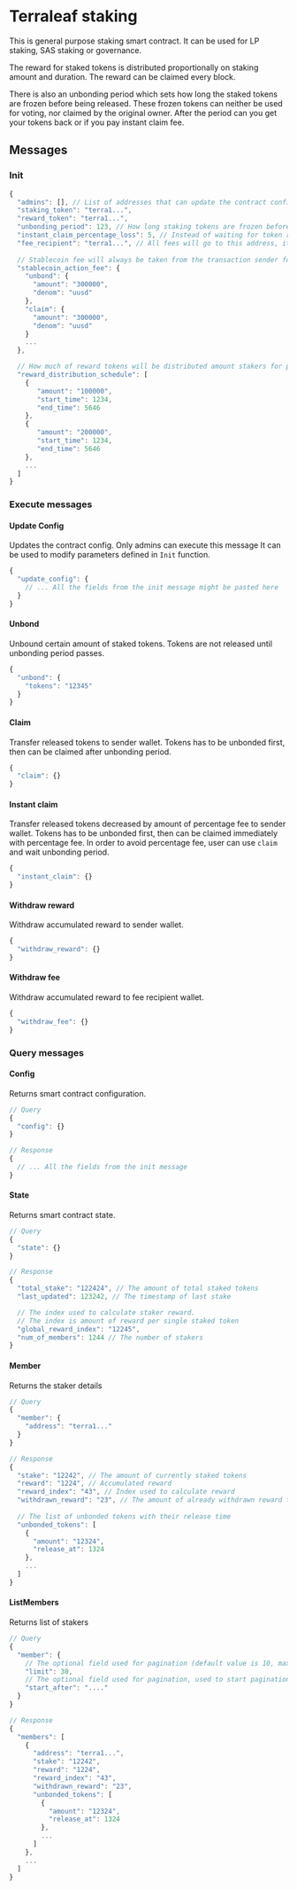 # Terraleaf staking

This is general purpose staking smart contract. 
It can be used for LP staking, SAS staking or governance. 

The reward for staked tokens is distributed proportionally on staking amount and duration.
The reward can be claimed every block. 

There is also an unbonding period which sets how long the staked
tokens are frozen before being released. These frozen tokens can neither
be used for voting, nor claimed by the original owner. After the period
can you get your tokens back or if you pay instant claim fee.

## Messages

### Init

```js
{
  "admins": [], // List of addresses that can update the contract config
  "staking_token": "terra1...",
  "reward_token": "terra1...", 
  "unbonding_period": 123, // How long staking tokens are frozen before release (in seconds)
  "instant_claim_percentage_loss": 5, // Instead of waiting for token release user can pay this tax and release them immediately
  "fee_recipient": "terra1...", // All fees will go to this address, it can withdraw them at any time from smart contract
  
  // Stablecoin fee will always be taken from the transaction sender for the operations that are configured here
  "stablecoin_action_fee": {
    "unbond": {
      "amount": "300000",
      "denom": "uusd"
    },
    "claim": {
      "amount": "300000",
      "denom": "uusd"
    }
    ...
  },

  // How much of reward tokens will be distributed amount stakers for particular period of time
  "reward_distribution_schedule": [
    {
       "amount": "100000",
       "start_time": 1234,
       "end_time": 5646
    },
    {
       "amount": "200000",
       "start_time": 1234,
       "end_time": 5646
    },
    ...
  ]
}
```

### Execute messages

#### Update Config 

Updates the contract config. Only admins can execute this message
It can be used to modify parameters defined in `Init` function.

```js
{
  "update_config": {
    // ... All the fields from the init message might be pasted here
  }
}
```

#### Unbond 

Unbound certain amount of staked tokens. 
Tokens are not released until unbonding period passes.

```js
{
  "unbond": {
    "tokens": "12345"
  }
}
```

#### Claim 

Transfer released tokens to sender wallet. 
Tokens has to be unbonded first, then can be claimed after unbonding period.

```js
{
  "claim": {}
}
```

#### Instant claim 

Transfer released tokens decreased by amount of percentage fee to sender wallet.
Tokens has to be unbonded first, then can be claimed immediately with percentage fee. 
In order to avoid percentage fee, user can use `claim` and wait unbonding period.

```js
{
  "instant_claim": {}
}
```

#### Withdraw reward

Withdraw accumulated reward to sender wallet.

```js
{
  "withdraw_reward": {}
}
```

#### Withdraw fee 

Withdraw accumulated reward to fee recipient wallet.

```js
{
  "withdraw_fee": {}
}
```

### Query messages

#### Config 

Returns smart contract configuration.

```js
// Query
{
  "config": {}
}

// Response
{
  // ... All the fields from the init message
}
```

#### State 

Returns smart contract state.

```js
// Query
{
  "state": {}
}

// Response
{
  "total_stake": "122424", // The amount of total staked tokens
  "last_updated": 123242, // The timestamp of last stake

  // The index used to calculate staker reward. 
  // The index is amount of reward per single staked token
  "global_reward_index": "12245", 
  "num_of_members": 1244 // The number of stakers
}
```

#### Member 

Returns the staker details

```js
// Query
{
  "member": {
    "address": "terra1..."  
  }
}

// Response
{
  "stake": "12242", // The amount of currently staked tokens
  "reward": "1224", // Accumulated reward
  "reward_index": "43", // Index used to calculate reward
  "withdrawn_reward": "23", // The amount of already withdrawn reward tokens
  
  // The list of unbonded tokens with their release time
  "unbonded_tokens": [
    {
      "amount": "12324",
      "release_at": 1324 
    },
    ...
  ]
}
```

#### ListMembers 

Returns list of stakers

```js
// Query
{
  "member": {
    // The optional field used for pagination (default value is 10, max value is 30 due to query nodes limitation) 
    "limit": 30,
    // The optional field used for pagination, used to start pagination from certain member address
    "start_after": "...."
  }
}

// Response
{
  "members": [
    {
      "address": "terra1...",
      "stake": "12242",
      "reward": "1224", 
      "reward_index": "43",
      "withdrawn_reward": "23",
      "unbonded_tokens": [
        {
          "amount": "12324",
          "release_at": 1324
        },
        ...
      ]
    },
    ...
  ]
}
```